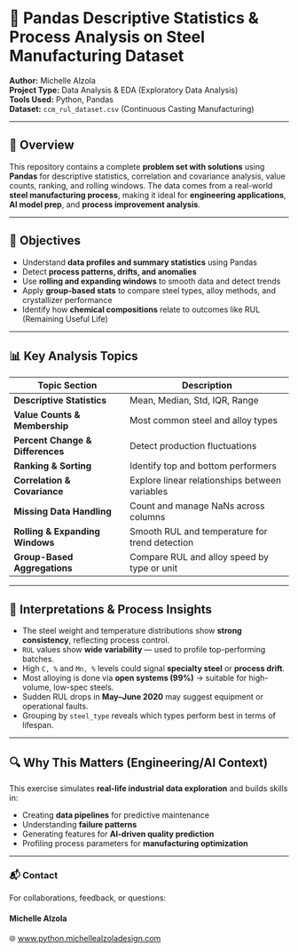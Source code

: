 # 🧮 Pandas Descriptive Statistics & Process Analysis on Steel Manufacturing Dataset

**Author:** Michelle Alzola  
**Project Type:** Data Analysis & EDA (Exploratory Data Analysis)  
**Tools Used:** Python, Pandas  
**Dataset:** `ccm_rul_dataset.csv` (Continuous Casting Manufacturing)

---

## 📌 Overview

This repository contains a complete **problem set with solutions** using **Pandas** for descriptive statistics, correlation and covariance analysis, value counts, ranking, and rolling windows. The data comes from a real-world **steel manufacturing process**, making it ideal for **engineering applications**, **AI model prep**, and **process improvement analysis**.

---

## 🎯 Objectives

- Understand **data profiles and summary statistics** using Pandas
- Detect **process patterns, drifts, and anomalies**
- Use **rolling and expanding windows** to smooth data and detect trends
- Apply **group-based stats** to compare steel types, alloy methods, and crystallizer performance
- Identify how **chemical compositions** relate to outcomes like RUL (Remaining Useful Life)

---

## 📊 Key Analysis Topics

| Topic Section | Description |
|---------------|-------------|
| **Descriptive Statistics** | Mean, Median, Std, IQR, Range |
| **Value Counts & Membership** | Most common steel and alloy types |
| **Percent Change & Differences** | Detect production fluctuations |
| **Ranking & Sorting** | Identify top and bottom performers |
| **Correlation & Covariance** | Explore linear relationships between variables |
| **Missing Data Handling** | Count and manage NaNs across columns |
| **Rolling & Expanding Windows** | Smooth RUL and temperature for trend detection |
| **Group-Based Aggregations** | Compare RUL and alloy speed by type or unit |

---

## 🧠 Interpretations & Process Insights

- The steel weight and temperature distributions show **strong consistency**, reflecting process control.
- `RUL` values show **wide variability** — used to profile top-performing batches.
- High `C, %` and `Mn, %` levels could signal **specialty steel** or **process drift**.
- Most alloying is done via **open systems (99%)** → suitable for high-volume, low-spec steels.
- Sudden RUL drops in **May–June 2020** may suggest equipment or operational faults.
- Grouping by `steel_type` reveals which types perform best in terms of lifespan.

---

## 🔍 Why This Matters (Engineering/AI Context)

This exercise simulates **real-life industrial data exploration** and builds skills in:
- Creating **data pipelines** for predictive maintenance
- Understanding **failure patterns**
- Generating features for **AI-driven quality prediction**
- Profiling process parameters for **manufacturing optimization**

---

### 📬 Contact
For collaborations, feedback, or questions:
#### Michelle Alzola
🌐 www.python.michellealzoladesign.com

